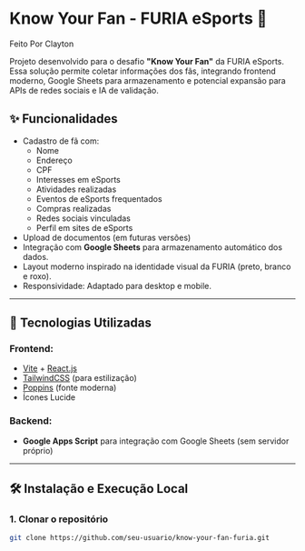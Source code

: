 # Know Your Fan - FURIA eSports 🦊

Feito Por Clayton

Projeto desenvolvido para o desafio **"Know Your Fan"** da FURIA eSports.  
Essa solução permite coletar informações dos fãs, integrando frontend moderno, Google Sheets para armazenamento e potencial expansão para APIs de redes sociais e IA de validação.

## ✨ Funcionalidades

- Cadastro de fã com:
  - Nome
  - Endereço
  - CPF
  - Interesses em eSports
  - Atividades realizadas
  - Eventos de eSports frequentados
  - Compras realizadas
  - Redes sociais vinculadas
  - Perfil em sites de eSports
- Upload de documentos (em futuras versões)
- Integração com **Google Sheets** para armazenamento automático dos dados.
- Layout moderno inspirado na identidade visual da FURIA (preto, branco e roxo).
- Responsividade: Adaptado para desktop e mobile.

---

## 🚀 Tecnologias Utilizadas

### Frontend:
- [Vite](https://vitejs.dev/) + [React.js](https://react.dev/)
- [TailwindCSS](https://tailwindcss.com/) (para estilização)
- [Poppins](https://fonts.google.com/specimen/Poppins) (fonte moderna)
- Ícones Lucide

### Backend:
- **Google Apps Script** para integração com Google Sheets (sem servidor próprio)

---

## 🛠️ Instalação e Execução Local

### 1. Clonar o repositório

```bash
git clone https://github.com/seu-usuario/know-your-fan-furia.git


